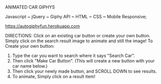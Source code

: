ANIMATED CAR GIPHYS

Javascript ~ jQuery ~ Giphy API ~ HTML ~ CSS ~ Mobile Responsive;

https://autogiphyfun.herokuapp.com


DIRECTIONS: Click on an existing car button or create your own button. Simply click on the search result image to animate and still the image!
To Create your own button:
1. Type the car you want to search where it says "Search Car".
2. Then click "Make Car Button". (This will create a new button with your car name below.)
3. Then click your newly made button, and SCROLL DOWN to see results.
4. To animate, Simply click on a result item!
